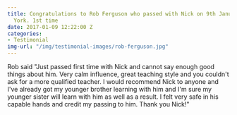 ```yaml
---
title: Congratulations to Rob Ferguson who passed with Nick on 9th January 2017 at
  York. 1st time
date: 2017-01-09 12:22:00 Z
categories:
- Testimonial
img-url: "/img/testimonial-images/rob-ferguson.jpg"
---
```


Rob said "Just passed first time with Nick and cannot say enough good things about him. Very calm influence, great teaching style and you couldn't ask for a more qualified teacher. I would recommend Nick to anyone and I've already got my younger brother learning with him and I'm sure my younger sister will learn with him as well as a result. I felt very safe in his capable hands and credit my passing to him. Thank you Nick!"
